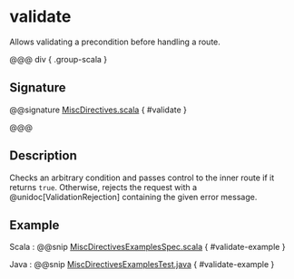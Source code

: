 # validate

Allows validating a precondition before handling a route.

@@@ div { .group-scala }

## Signature

@@signature [MiscDirectives.scala]($akka-http$/akka-http/src/main/scala/akka/http/scaladsl/server/directives/MiscDirectives.scala) { #validate }

@@@

## Description

Checks an arbitrary condition and passes control to the inner route if it returns `true`.
Otherwise, rejects the request with a @unidoc[ValidationRejection] containing the given error message.

## Example

Scala
:  @@snip [MiscDirectivesExamplesSpec.scala]($test$/scala/docs/http/scaladsl/server/directives/MiscDirectivesExamplesSpec.scala) { #validate-example }

Java
:  @@snip [MiscDirectivesExamplesTest.java]($test$/java/docs/http/javadsl/server/directives/MiscDirectivesExamplesTest.java) { #validate-example }
